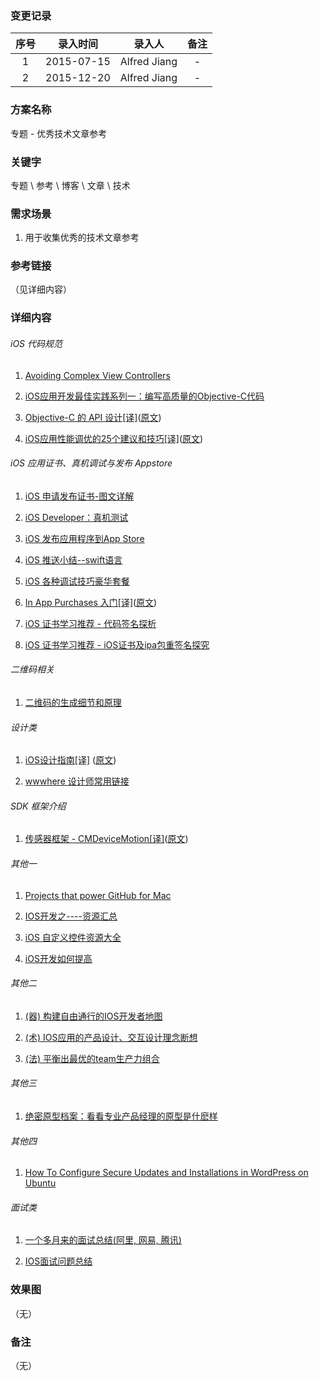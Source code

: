 ### 变更记录

| 序号 | 录入时间 | 录入人 | 备注 |
|:--------:|:--------:|:--------:|:--------:|
| 1 | 2015-07-15 | Alfred Jiang | - |
| 2 | 2015-12-20 | Alfred Jiang | - |

### 方案名称

专题 - 优秀技术文章参考

### 关键字

专题 \ 参考 \ 博客 \ 文章 \ 技术

### 需求场景

1. 用于收集优秀的技术文章参考

### 参考链接
（见详细内容）

### 详细内容

###### iOS 代码规范

1. [Avoiding Complex View Controllers](http://stablekernel.com/blog/avoiding-complex-view-controller/)

2. [iOS应用开发最佳实践系列一：编写高质量的Objective-C代码](http://www.cnblogs.com/xdream86/p/3309345.html)

3. [Objective-C 的 API 设计[译]](http://www.oschina.net/translate/objective-c-api-design)([原文](http://mattgemmell.com/api-design/))

4. [iOS应用性能调优的25个建议和技巧[译]](http://www.cocoachina.com/ios/20150408/11501.html)([原文](http://www.marcelofabri.com/))

###### iOS 应用证书、真机调试与发布 Appstore

1. [iOS 申请发布证书-图文详解](http://my.oschina.net/joanfen/blog/133624)

2. [iOS Developer：真机测试](http://my.oschina.net/joanfen/blog/167730)

3. [iOS 发布应用程序到App Store](http://my.oschina.net/joanfen/blog/133642)

4. [iOS 推送小结--swift语言](http://www.cnblogs.com/maple023/p/4277505.html)

5. [iOS 各种调试技巧豪华套餐](http://www.cnblogs.com/daiweilai/p/4421340.html)

6. [In App Purchases 入门[译]](http://www.cnblogs.com/zilongshanren/archive/2012/01/15/2190193.html)([原文](http://www.raywenderlich.com/21081/introduction-to-in-app-purchases-in-ios-6-tutorial))

7. [iOS 证书学习推荐 - 代码签名探析](http://objccn.io/issue-17-2/)

8. [iOS 证书学习推荐 - iOS证书及ipa包重签名探究](http://www.olinone.com/?p=198)

###### 二维码相关

1. [二维码的生成细节和原理](http://coolshell.cn/articles/10590.html#jtss-tsina)

###### 设计类

1. [iOS设计指南[译]](http://www.ui.cn/detail/32167.html)   ([原文](http://iosdesign.ivomynttinen.com/))

2. [wwwhere 设计师常用链接](http://wwwhere.io/) 


###### SDK 框架介绍

1. [传感器框架 - CMDeviceMotion[译]](http://segmentfault.com/a/1190000002400742)([原文](http://nshipster.com/cmdevicemotion/))

###### 其他一

1. [Projects that power GitHub for Mac](https://github.com/showcases/projects-that-power-github-for-mac)

2. [IOS开发之----资源汇总](http://blog.sina.com.cn/s/blog_71715bf801018v6f.html)

3. [iOS 自定义控件资源大全](http://www.77exception.com/mobiledevelop/ios/8050.html)

4. [iOS开发如何提高](http://blog.devtang.com/blog/2014/07/27/ios-levelup-tips/)

###### 其他二

1. [(器) 构建自由通行的IOS开发者地图](http://www.cnblogs.com/limbo0312/archive/2012/05/04/2483171.html)

2. [(术) IOS应用的产品设计、交互设计理念断想](http://www.cnblogs.com/limbo0312/archive/2012/05/06/2486550.html)

3. [(法) 平衡出最优的team生产力组合](http://www.cnblogs.com/limbo0312/archive/2012/05/05/2484806.html)

###### 其他三

1. [绝密原型档案：看看专业产品经理的原型是什麽样](http://www.woshipm.com/rp/149653.html)

###### 其他四

1. [How To Configure Secure Updates and Installations in WordPress on Ubuntu](https://www.digitalocean.com/community/tutorials/how-to-configure-secure-updates-and-installations-in-wordpress-on-ubuntu)

###### 面试类

1. [一个多月来的面试总结(阿里, 网易, 腾讯)](http://blog.csdn.net/hitwhylz/article/details/45271585#comments)

2. [IOS面试问题总结](http://blog.csdn.net/pingchangtan367/article/details/16824281)

### 效果图
（无）

### 备注
（无）
